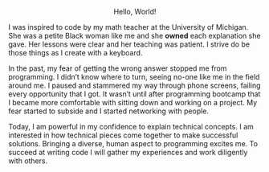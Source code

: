 <p align="center">Hello, World!</p>

I was inspired to code by my math teacher at the University of Michigan. She was a petite Black woman like me and she **owned** each explanation she gave. Her lessons were clear and her teaching was patient. I strive do be those things as I create with a keyboard.

In the past, my fear of getting the wrong answer stopped me from programming. I didn’t know where to turn, seeing no-one like me in the field around me. I paused and stammered my way through phone screens, failing every opportunity that I got. It wasn’t until after programming bootcamp that I became more comfortable with sitting down and working on a project. My fear started to subside and I started networking with people.

Today, I am powerful in my confidence to explain technical concepts. I am interested in how technical pieces come together to make successful solutions. Bringing a diverse, human aspect to programming excites me. To succeed at writing code I will gather my experiences and work diligently with others.

<!---
quinise/quinise is a ✨ special ✨ repository because its `README.md` (this file) appears on your GitHub profile.
You can click the Preview link to take a look at your changes.
--->

